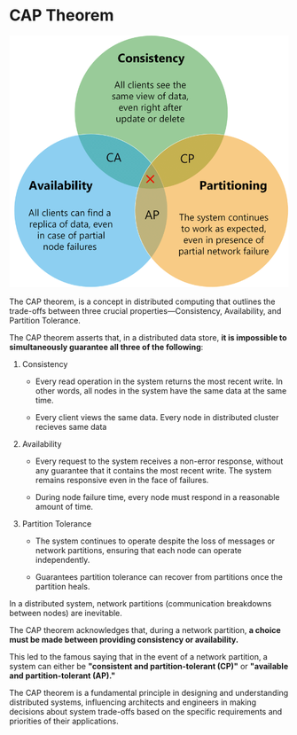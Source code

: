# CAP Theorem

![](/images/cap-theorem-01.png)

The CAP theorem, is a concept in distributed computing that outlines the trade-offs between three crucial properties—Consistency, Availability, and Partition Tolerance.

The CAP theorem asserts that, in a distributed data store, **it is impossible to simultaneously guarantee all three of the following**:

1. Consistency

   - Every read operation in the system returns the most recent write. In other words, all nodes in the system have the same data at the same time.

   - Every client views the same data. Every node in distributed cluster recieves same data

2. Availability

   - Every request to the system receives a non-error response, without any guarantee that it contains the most recent write. The system remains responsive even in the face of failures.

   - During node failure time, every node must respond in a reasonable amount of time.

3. Partition Tolerance

   - The system continues to operate despite the loss of messages or network partitions, ensuring that each node can operate independently.

   - Guarantees partition tolerance can recover from partitions once the partition heals.

In a distributed system, network partitions (communication breakdowns between nodes) are inevitable.

The CAP theorem acknowledges that, during a network partition, **a choice must be made between providing consistency or availability.**

This led to the famous saying that in the event of a network partition, a system can either be **"consistent and partition-tolerant (CP)"** or **"available and partition-tolerant (AP)."**

The CAP theorem is a fundamental principle in designing and understanding distributed systems, influencing architects and engineers in making decisions about system trade-offs based on the specific requirements and priorities of their applications.
